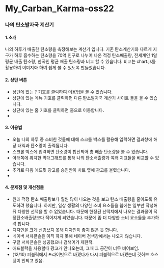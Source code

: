 # My_Carban_Karma-oss22
### 나의 탄소발자국 계산기

#### 1.소개 
나의 하루가 배출한 탄소량을 측정해보는 계산기 입니다.
기존 탄소계산기와 다르게 지구가 하루 흡수하는 탄소량을 70억 인구로 나누어 나온 적정 탄소배출량, 전세계인 1일 평균 배출 탄소량, 한국인 평균 배출 탄소량과 비교 할 수 있습니다.
비교는 chart.js를 활용하여 이미지화 하여 쉽게 볼 수 있도록 만들었습니다.

#### 2. 상단 버튼
- 상단에 있는 ? 기호를 클릭하여 이용법을 볼 수 있습니다.
- 상단에 있는 메뉴 기호를 클릭하면 다른 탄소발자국 계산기 사이트 들을 볼 수 있습니다.
- 상단에 있는 홈 기호를 클릭하면 홈으로 이동합니다.
- 
#### 3. 이용법
- 오늘 나의 하루 중 소비한 것들에 대해 스크롤 박스를 활용해 입력하면 결과창에 해당 내역과 탄소량이 출력됩니다.
- 스크롤 박스에 입력하면 탄소량이 합산되어 총 배출 탄소량을 볼 수 있습니다.
- 아래쪽에 위치한 막대그래프를 통해 나의 탄소배출량과 여러 지표들을 비교할 수 있습니다.
- 추가로 다음 애드핏 광고를 승인받아 차트 옆에 광고를 올렸습니다.
- 
#### 4. 문제점 및 개선점들
- 원래 적정 탄소 배출량보다 훨씬 많이 나오는 것을 보고 탄소 배출량을 줄이도록 유도하려 했습니다. 하지만, 일상 생활의 다양한 소비 요소들을 웹에는 일부만 작성해둬 다양한 선택을 할 수 없었습니다. 때문에 한정된 선택지에서 나오는 결과물이 적정탄소배출량보다 적어지게 되었습니다. 때문에 좀 더 다양한 소비 요소들을 추가하려 합니다.
- 디자인을 크게 신경쓰지 못해 디자인이 좋지 않은 듯 합니다.
- 네이버 서치콘솔은 아직 하지 못해 네이버 검색창에서는 나오지 않습니다.
- 구글 서치콘솔은 성공했으나 검색어가 제한적.
- 애드블락을 사용할때 광고가 안나오는데, 그때 그 공간이 너무 비어보임.
- (12/10) 퍼블릭에서 프라이빗으로 바꿨다가 다시 퍼블릭으로 바꿨는데 깃허브 호스팅이 안되고 있음.
